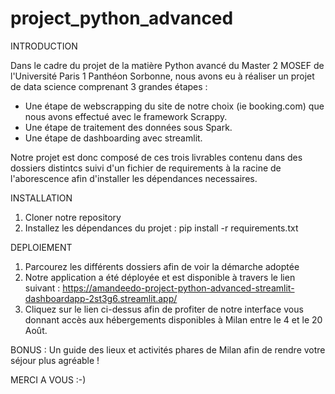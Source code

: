# project_python_advanced

INTRODUCTION

Dans le cadre du projet de la matière Python avancé du Master 2 MOSEF de l'Université Paris 1 Panthéon Sorbonne, nous avons eu à réaliser un projet de data science comprenant 3 grandes étapes : 
- Une étape de webscrapping du site de notre choix (ie booking.com) que nous avons effectué avec le framework Scrappy.
- Une étape de traitement des données sous Spark.
- Une étape de dashboarding avec streamlit.

Notre projet est donc composé de ces trois livrables contenu dans des dossiers distintcs suivi d'un fichier de requirements à la racine de l'aborescence afin d'installer les dépendances necessaires.


INSTALLATION
1. Cloner notre repository
2. Installez les dépendances du projet : pip install -r requirements.txt


DEPLOIEMENT
1. Parcourez les différents dossiers afin de voir la démarche adoptée 
2. Notre application a été déployée et est disponible à travers le lien suivant : https://amandeedo-project-python-advanced-streamlit-dashboardapp-2st3g6.streamlit.app/
3. Cliquez sur le lien ci-dessus afin de profiter de notre interface vous donnant accès aux hébergements disponibles à Milan entre le 4 et le 20 Août.

BONUS : Un guide des lieux et activités phares de Milan afin de rendre votre séjour plus agréable !

MERCI A VOUS :-)
